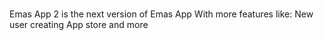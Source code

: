 #
Emas App 2 is the next version of Emas App
With more features like:
New user creating
App store
and more